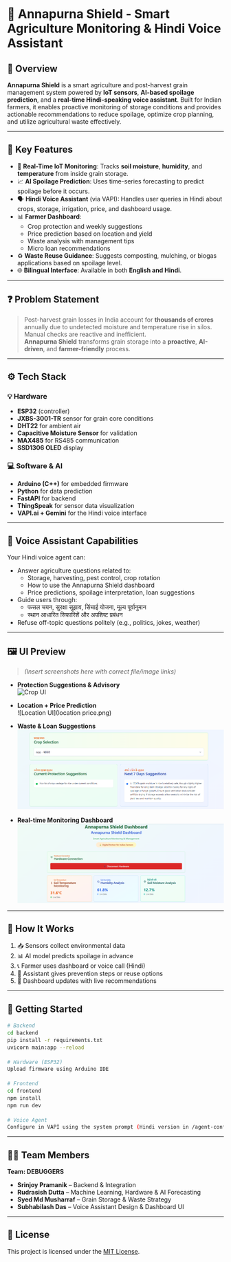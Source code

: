 
# 🌾 Annapurna Shield - Smart Agriculture Monitoring & Hindi Voice Assistant

## 🚀 Overview
**Annapurna Shield** is a smart agriculture and post-harvest grain management system powered by **IoT sensors**, **AI-based spoilage prediction**, and a **real-time Hindi-speaking voice assistant**. Built for Indian farmers, it enables proactive monitoring of storage conditions and provides actionable recommendations to reduce spoilage, optimize crop planning, and utilize agricultural waste effectively.

---

## 🔧 Key Features

- 📡 **Real-Time IoT Monitoring**: Tracks **soil moisture**, **humidity**, and **temperature** from inside grain storage.
- 📈 **AI Spoilage Prediction**: Uses time-series forecasting to predict spoilage before it occurs.
- 🗣️ **Hindi Voice Assistant** (via VAPI): Handles user queries in Hindi about crops, storage, irrigation, price, and dashboard usage.
- 📊 **Farmer Dashboard**:
  - Crop protection and weekly suggestions
  - Price prediction based on location and yield
  - Waste analysis with management tips
  - Micro loan recommendations
- ♻️ **Waste Reuse Guidance**: Suggests composting, mulching, or biogas applications based on spoilage level.
- 🌐 **Bilingual Interface**: Available in both **English and Hindi**.

---

## ❓ Problem Statement

> Post-harvest grain losses in India account for **thousands of crores** annually due to undetected moisture and temperature rise in silos. Manual checks are reactive and inefficient.  
> **Annapurna Shield** transforms grain storage into a **proactive**, **AI-driven**, and **farmer-friendly** process.

---

## ⚙️ Tech Stack

### 💡 Hardware
- **ESP32** (controller)
- **JXBS-3001-TR** sensor for grain core conditions
- **DHT22** for ambient air
- **Capacitive Moisture Sensor** for validation
- **MAX485** for RS485 communication
- **SSD1306 OLED** display

### 💻 Software & AI
- **Arduino (C++)** for embedded firmware
- **Python** for data prediction
- **FastAPI** for backend
- **ThingSpeak** for sensor data visualization
- **VAPI.ai + Gemini** for the Hindi voice interface

---

## 🧠 Voice Assistant Capabilities

Your Hindi voice agent can:

- Answer agriculture questions related to:
  - Storage, harvesting, pest control, crop rotation
  - How to use the Annapurna Shield dashboard
  - Price predictions, spoilage interpretation, loan suggestions
- Guide users through:
  - फसल चयन, सुरक्षा सुझाव, सिंचाई योजना, मूल्य पूर्वानुमान
  - स्थान आधारित सिफारिशें और अपशिष्ट प्रबंधन
- Refuse off-topic questions politely (e.g., politics, jokes, weather)

---

## 🖼️ UI Preview

> *(Insert screenshots here with correct file/image links)*

- **Protection Suggestions & Advisory**  
  ![Crop UI](link-to-image)

- **Location + Price Prediction**  
  ![Location UI](location price.png)

- **Waste & Loan Suggestions**  
  ![Waste UI](suggestion.png)

- **Real-time Monitoring Dashboard**  
  ![Dashboard UI](dashboard.png)

---

## 📌 How It Works

1. 📥 Sensors collect environmental data
2. 📊 AI model predicts spoilage in advance
3. 📞 Farmer uses dashboard or voice call (Hindi)
4. 🧾 Assistant gives prevention steps or reuse options
5. 🔄 Dashboard updates with live recommendations

---

## 🧪 Getting Started

```bash
# Backend
cd backend
pip install -r requirements.txt
uvicorn main:app --reload

# Hardware (ESP32)
Upload firmware using Arduino IDE

# Frontend
cd frontend
npm install
npm run dev

# Voice Agent
Configure in VAPI using the system prompt (Hindi version in /agent-config)
```

---

## 👨‍🌾 Team Members

**Team: DEBUGGERS**

- **Srinjoy Pramanik** – Backend & Integration  
- **Rudrasish Dutta** – Machine Learning, Hardware & AI Forecasting  
- **Syed Md Musharraf** – Grain Storage & Waste Strategy  
- **Subhabilash Das** – Voice Assistant Design & Dashboard UI  

---

## 📄 License

This project is licensed under the [MIT License](LICENSE).
